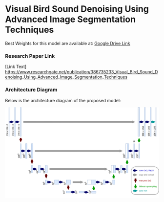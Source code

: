 # Visual Bird Sound Denoising Using Advanced Image Segmentation Techniques

Best Weights for this model are available at: [Google Drive Link](https://drive.google.com/drive/folders/1W7r4Cqk9K9ZEHP4nzqvCFVg3YbOhFZYV?usp=drive_link)

### Research Paper Link
[Link Text] https://www.researchgate.net/publication/386735233_Visual_Bird_Sound_Denoising_Using_Advanced_Image_Segmentation_Techniques


### Architecture Diagram

Below is the architecture diagram of the proposed model:

![Architecture Diagram](https://github.com/Namrata-Patel/bird-denoising/blob/main/U-Net.drawio.png)




